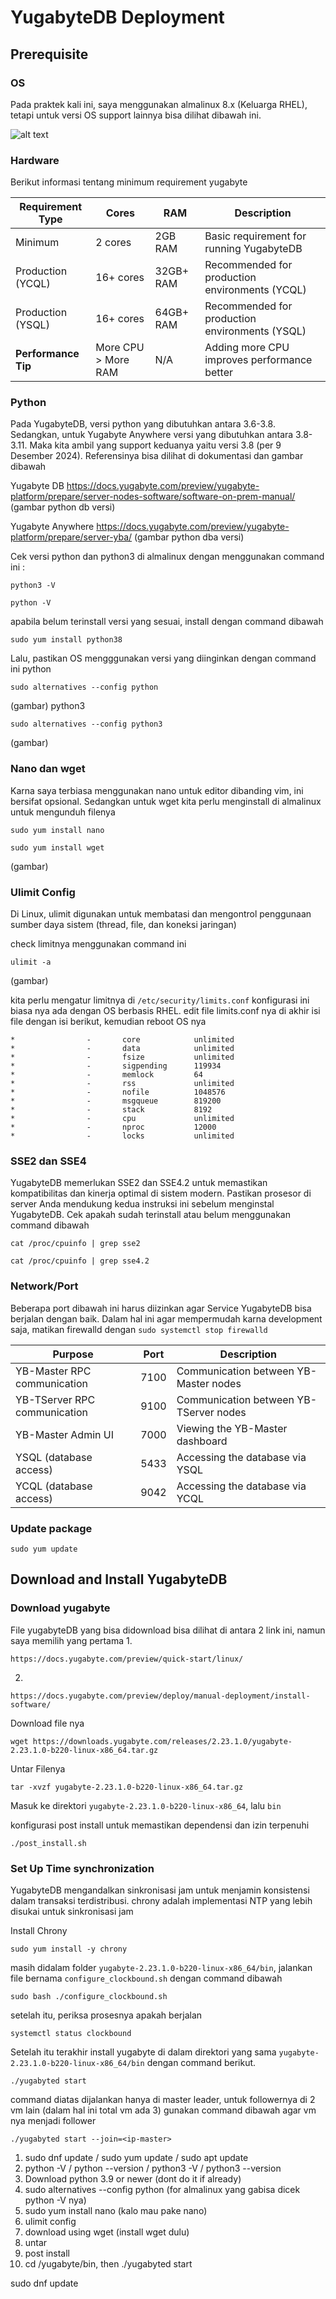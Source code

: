 # YugabyteDB Deployment

## Prerequisite

### OS

Pada praktek kali ini, saya menggunakan almalinux 8.x (Keluarga RHEL), tetapi untuk versi OS support lainnya bisa dilihat dibawah ini.


![alt text](https://github.com/DitoIhkam/YugabyteDB/blob/main/Deployment%20Yugabyte/img/0.1%20OS.png?raw=true)

### Hardware

Berikut informasi tentang minimum requirement yugabyte

| **Requirement Type** | **Cores**         | **RAM**           | **Description**                                  |
|-----------------------|-------------------|-------------------|-------------------------------------------------|
| Minimum               | 2 cores          | 2GB RAM           | Basic requirement for running YugabyteDB       |
| Production (YCQL)     | 16+ cores        | 32GB+ RAM         | Recommended for production environments (YCQL) |
| Production (YSQL)     | 16+ cores        | 64GB+ RAM         | Recommended for production environments (YSQL) |
| **Performance Tip**   | More CPU > More RAM | N/A              | Adding more CPU improves performance better    |


### Python

Pada YugabyteDB, versi python yang dibutuhkan antara 3.6-3.8. Sedangkan, untuk Yugabyte Anywhere versi yang dibutuhkan antara 3.8-3.11. Maka kita ambil yang support keduanya yaitu versi 3.8 (per 9 Desember 2024). Referensinya bisa dilihat di dokumentasi dan gambar dibawah

Yugabyte DB
https://docs.yugabyte.com/preview/yugabyte-platform/prepare/server-nodes-software/software-on-prem-manual/
(gambar python db versi)

Yugabyte Anywhere
https://docs.yugabyte.com/preview/yugabyte-platform/prepare/server-yba/
(gambar python dba versi)

Cek versi python dan python3 di almalinux dengan menggunakan command ini :
```
python3 -V
```
```
python -V
```

apabila belum terinstall versi yang sesuai, install dengan command dibawah
```
sudo yum install python38
```

Lalu, pastikan OS mengggunakan versi yang diinginkan dengan command ini
python
```
sudo alternatives --config python
```
(gambar)
python3
```
sudo alternatives --config python3
```
(gambar)

### Nano dan wget

Karna saya terbiasa menggunakan nano untuk editor dibanding vim, ini bersifat opsional.
Sedangkan untuk wget kita perlu menginstall di almalinux untuk mengunduh filenya
```
sudo yum install nano
```
```
sudo yum install wget
```
(gambar)



### Ulimit Config

Di Linux, ulimit digunakan untuk membatasi dan mengontrol penggunaan sumber daya sistem (thread, file, dan koneksi jaringan) 

check limitnya menggunakan command ini
```
ulimit -a
```
(gambar)

kita perlu mengatur limitnya di `/etc/security/limits.conf`
konfigurasi ini biasa nya ada dengan OS berbasis RHEL. edit file limits.conf nya di akhir isi file dengan isi berikut, kemudian reboot OS nya
```
*                -       core            unlimited
*                -       data            unlimited
*                -       fsize           unlimited
*                -       sigpending      119934
*                -       memlock         64
*                -       rss             unlimited
*                -       nofile          1048576
*                -       msgqueue        819200
*                -       stack           8192
*                -       cpu             unlimited
*                -       nproc           12000
*                -       locks           unlimited
```


### SSE2 dan SSE4

YugabyteDB memerlukan SSE2 dan SSE4.2 untuk memastikan kompatibilitas dan kinerja optimal di sistem modern. Pastikan prosesor di server Anda mendukung kedua instruksi ini sebelum menginstal YugabyteDB. Cek apakah sudah terinstall atau belum menggunakan command dibawah

```
cat /proc/cpuinfo | grep sse2
```
```
cat /proc/cpuinfo | grep sse4.2
```


### Network/Port

Beberapa port dibawah ini harus diizinkan agar Service YugabyteDB bisa berjalan dengan baik. Dalam hal ini agar mempermudah karna development saja, matikan firewalld dengan `sudo systemctl stop firewalld`

| **Purpose**                          | **Port** | **Description**                                |
|--------------------------------------|----------|------------------------------------------------|
| YB-Master RPC communication          | 7100     | Communication between YB-Master nodes         |
| YB-TServer RPC communication         | 9100     | Communication between YB-TServer nodes        |
| YB-Master Admin UI                   | 7000     | Viewing the YB-Master dashboard               |
| YSQL (database access)               | 5433     | Accessing the database via YSQL               |
| YCQL (database access)               | 9042     | Accessing the database via YCQL               |

### Update package 

```
sudo yum update
```

## Download and Install YugabyteDB

### Download yugabyte

File yugabyteDB yang bisa didownload bisa dilihat di antara 2 link ini, namun saya memilih yang pertama 
1. 
```
https://docs.yugabyte.com/preview/quick-start/linux/
```
2. 
```
https://docs.yugabyte.com/preview/deploy/manual-deployment/install-software/
```

Download file nya
```
wget https://downloads.yugabyte.com/releases/2.23.1.0/yugabyte-2.23.1.0-b220-linux-x86_64.tar.gz
```

Untar Filenya
```
tar -xvzf yugabyte-2.23.1.0-b220-linux-x86_64.tar.gz
```

Masuk ke direktori `yugabyte-2.23.1.0-b220-linux-x86_64`, lalu `bin`


konfigurasi post install untuk memastikan dependensi dan izin terpenuhi
```
./post_install.sh
```

### Set Up Time synchronization

YugabyteDB mengandalkan sinkronisasi jam untuk menjamin konsistensi dalam transaksi terdistribusi. chrony adalah implementasi NTP yang lebih disukai untuk sinkronisasi jam

Install Chrony
```
sudo yum install -y chrony
```

masih didalam folder `yugabyte-2.23.1.0-b220-linux-x86_64/bin`, jalankan file bernama `configure_clockbound.sh` dengan command dibawah
```
sudo bash ./configure_clockbound.sh
```

setelah itu, periksa prosesnya apakah berjalan
```
systemctl status clockbound
```

Setelah itu terakhir install yugabyte di dalam direktori yang sama `yugabyte-2.23.1.0-b220-linux-x86_64/bin` dengan command berikut.
```
./yugabyted start
```

command diatas dijalankan hanya di master leader, untuk followernya di 2 vm lain (dalam hal ini total vm ada 3) gunakan command dibawah agar vm nya menjadi follower
```
./yugabyted start --join=<ip-master>
```

1. sudo dnf update / sudo yum update / sudo apt update
2. python -V / python --version / python3 -V / python3 --version
3. Download python 3.9 or newer (dont do it if already)
4. sudo alternatives --config python (for almalinux yang gabisa dicek python -V nya)
5. sudo yum install nano (kalo mau pake nano)
6. ulimit config
7. download using wget (install wget dulu)
9. untar
10. post install
11. cd /yugabyte/bin, then ./yugabyted start 


sudo dnf update
